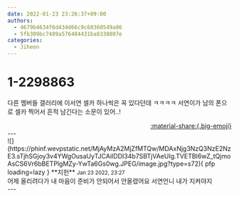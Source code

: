 ```yaml
---
date: 2022-01-23 23:26:37+09:00
authors:
  - 4679b4634f6d434d66c9c60360549a86
  - 5fb309bc7489a576484431ba8338807e
categories:
  - Jiheon
---
```


# 1-2298863

<div class="post-container" markdown="1">
<div class="content-container md-sidebar__scrollwrap" markdown="1">

다른 멤버들 갤러리에 이서연 셀카 하나씩은 꼭 있다던데 ㅋㅋㅋㅋ 서연이가 남의 폰으로 셀카 찍어서 흔적 남긴다는 소문이 있어..!

</div>
</div>

<div style="text-align: right;" markdown="1">
<a href="https://weverse.io/fromis9/fanpost/1-2298863" style="text-align: right;">:material-share:{.big-emoji}</a>
</div>
---

<div class="comments-container md-sidebar__scrollwrap" markdown="1">
<div class="comment" markdown="1">
<div class='id-container' markdown="1">
![](https://phinf.wevpstatic.net/MjAyMzA2MjZfMTQw/MDAxNjg3NzQ3NzE2NzE3.sTjhSGjoy3v4YWgOusaUyTJCAiIDDI34b7SBTjVAeUIg.TVETBI6wZ_tQjmoAsCS6Vr6bBETPlgMZy-YwTa6Gs0wg.JPEG/image.jpg?type=s72){ pfp loading=lazy }
**<span class="artist">지헌</span>** <small>Jan 23 2022, 23:27</small><br>
</div>
<div class='comment-body' markdown="1">
어제 올리려다가 내 마음이 준비가 안되어서 안올렸어요 서연언니 내가 지켜야지
</div>
</div>
</div>
---
